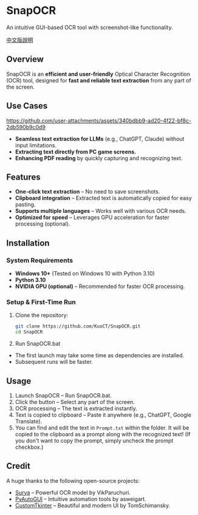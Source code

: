 # SnapOCR
An intuitive GUI-based OCR tool with screenshot-like functionality.

[中文版說明](./README_zh.md)

## Overview
SnapOCR is an **efficient and user-friendly** Optical Character Recognition (OCR) tool, designed for **fast and reliable text extraction** from any part of the screen.

## Use Cases
https://github.com/user-attachments/assets/340bdbb9-ad20-4f22-bf8c-2db590b9c0d9

- **Seamless text extraction for LLMs** (e.g., ChatGPT, Claude) without input limitations.
- **Extracting text directly from PC game screens.**
- **Enhancing PDF reading** by quickly capturing and recognizing text.

## Features
- **One-click text extraction** – No need to save screenshots.  
- **Clipboard integration** – Extracted text is automatically copied for easy pasting.  
- **Supports multiple languages** – Works well with various OCR needs.  
- **Optimized for speed** – Leverages GPU acceleration for faster processing (optional).  

## Installation
### **System Requirements**
- **Windows 10+** (Tested on Windows 10 with Python 3.10)
- **Python 3.10**
- **NVIDIA GPU (optional)** – Recommended for faster OCR processing.

### **Setup & First-Time Run**
1. Clone the repository:
   ```bash
   git clone https://github.com/KuoCT/SnapOCR.git
   cd SnapOCR
   ```
2. Run SnapOCR.bat
- The first launch may take some time as dependencies are installed.
- Subsequent runs will be faster.

## Usage
1. Launch SnapOCR – Run SnapOCR.bat.
2. Click the button – Select any part of the screen.
3. OCR processing – The text is extracted instantly.
4. Text is copied to clipboard – Paste it anywhere (e.g., ChatGPT, Google Translate).
5. You can find and edit the text in `Prompt.txt` within the folder. It will be copied to the clipboard as a prompt along with the recognized text! (If you don't want to copy the prompt, simply uncheck the prompt checkbox.)

## Credit
A huge thanks to the following open-source projects:
- [Surya](https://github.com/VikParuchuri/surya) – Powerful OCR model by VikParuchuri.
- [PyAutoGUI](https://github.com/asweigart/pyautogui) – Intuitive automation tools by asweigart.
- [CustomTkinter](https://github.com/TomSchimansky/CustomTkinter) – Beautiful and modern UI by TomSchimansky.
